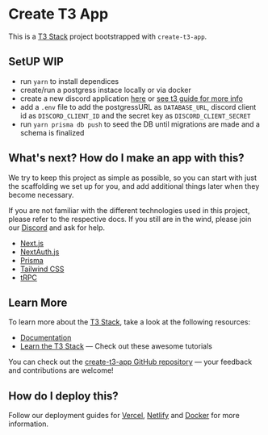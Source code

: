 # Create T3 App

This is a [T3 Stack](https://create.t3.gg/) project bootstrapped with `create-t3-app`.

## SetUP WIP
- run `yarn` to install dependices
- create/run a postgress instace locally or via docker
- create a new discord application [here](https://discord.com/developers/applications) or [see t3 guide for more info](https://create.t3.gg/en/usage/next-auth#setting-up-the-default-discordprovider)
- add a `.env` file to add the postgressURL as `DATABASE_URL`, discord client id as `DISCORD_CLIENT_ID` and the secret key as `DISCORD_CLIENT_SECRET`
- run `yarn prisma db push` to seed the DB until migrations are made and a schema is finalized

## What's next? How do I make an app with this?

We try to keep this project as simple as possible, so you can start with just the scaffolding we set up for you, and add additional things later when they become necessary.

If you are not familiar with the different technologies used in this project, please refer to the respective docs. If you still are in the wind, please join our [Discord](https://t3.gg/discord) and ask for help.

- [Next.js](https://nextjs.org)
- [NextAuth.js](https://next-auth.js.org)
- [Prisma](https://prisma.io)
- [Tailwind CSS](https://tailwindcss.com)
- [tRPC](https://trpc.io)

## Learn More

To learn more about the [T3 Stack](https://create.t3.gg/), take a look at the following resources:

- [Documentation](https://create.t3.gg/)
- [Learn the T3 Stack](https://create.t3.gg/en/faq#what-learning-resources-are-currently-available) — Check out these awesome tutorials

You can check out the [create-t3-app GitHub repository](https://github.com/t3-oss/create-t3-app) — your feedback and contributions are welcome!

## How do I deploy this?

Follow our deployment guides for [Vercel](https://create.t3.gg/en/deployment/vercel), [Netlify](https://create.t3.gg/en/deployment/netlify) and [Docker](https://create.t3.gg/en/deployment/docker) for more information.
